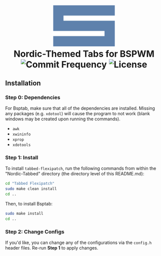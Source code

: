 
<h1 align="center">
  <img src="https://github.com/Hudson-Liu/Nordic-Tabbed/blob/main/suckless_logo.png" width="40%">
  <br>
  Nordic-Themed Tabs for BSPWM
  <br>
  <img src="https://img.shields.io/github/commit-activity/y/Hudson-Liu/Nordic-Tabbed?style=for-the-badge&labelColor=%234c566a&color=%235e81ac" alt="Commit Frequency">
  <img src="https://img.shields.io/github/license/Hudson-Liu/Nordic-Tabbed?style=for-the-badge&labelColor=%234c566a&color=%235e81ac" alt="License">
</h1>

## Installation
### Step 0: Dependencies
For Bsptab, make sure that all of the dependencies are installed. Missing any packages (e.g. `xdotool`) will cause the program to not work (blank windows may be created upon running the commands).
- `awk`
- `xwininfo`
- `xprop`
- `xdotools`
### Step 1: Install 
To install `tabbed-flexipatch`, run the following commands from within the "Nordic-Tabbed" directory (the directory level of this README.md):
```bash
cd "Tabbed Flexipatch"
sudo make clean install
cd ..
```
Then, to install Bsptab:
```bash
sudo make install
cd ..
```
### Step 2: Change Configs
If you'd like, you can change any of the configurations via the `config.h` header files. Re-run **Step 1** to apply changes.
